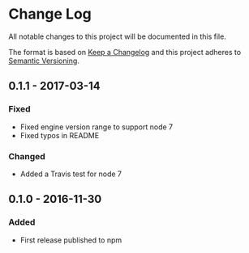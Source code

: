 # Change Log
All notable changes to this project will be documented in this file.

The format is based on [Keep a Changelog](http://keepachangelog.com/)
and this project adheres to [Semantic Versioning](http://semver.org/).

## 0.1.1 - 2017-03-14
### Fixed
- Fixed engine version range to support node 7
- Fixed typos in README

### Changed
- Added a Travis test for node 7

## 0.1.0 - 2016-11-30
### Added
- First release published to npm
